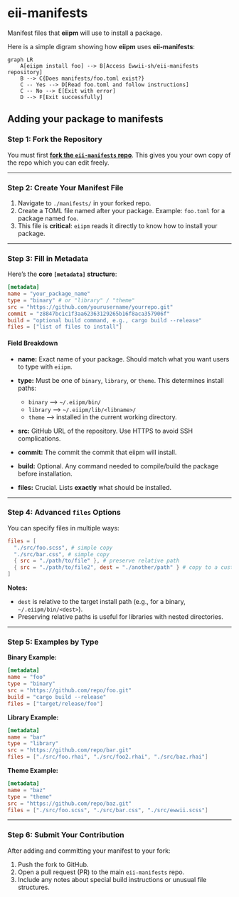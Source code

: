 # eii-manifests

Manifest files that **eiipm** will use to install a package.

Here is a simple digram showing how **eiipm** uses **eii-manifests**:

```mermaid
graph LR
    A[eiipm install foo] --> B[Access Ewwii-sh/eii-manifests repository]
    B --> C{Does manifests/foo.toml exist?}
    C -- Yes --> D[Read foo.toml and follow instructions]
    C -- No --> E[Exit with error]
    D --> F[Exit successfully]
```

## Adding your package to manifests



### Step 1: Fork the Repository

You must first **[fork the `eii-manifests` repo](https://github.com/Ewwii-sh/eii-manifests/fork)**. This gives you your own copy of the repo which you can edit freely.

---

### Step 2: Create Your Manifest File

1. Navigate to `./manifests/` in your forked repo.
2. Create a TOML file named after your package. Example: `foo.toml` for a package named `foo`.
3. This file is **critical**: `eiipm` reads it directly to know how to install your package.

---

### Step 3: Fill in Metadata

Here’s the **core `[metadata]` structure**:

```toml
[metadata]
name = "your_package_name"
type = "binary" # or "library" / "theme"
src = "https://github.com/yourusername/yourrepo.git"
commit = "z8847bc1c1f3aa62363129265b16f8aca357906f"
build = "optional build command, e.g., cargo build --release"
files = ["list of files to install"]
```

#### Field Breakdown

* **name:** Exact name of your package. Should match what you want users to type with `eiipm`.
* **type:** Must be one of `binary`, `library`, or `theme`. This determines install paths:

  * `binary` --> `~/.eiipm/bin/`
  * `library` --> `~/.eiipm/lib/<libname>/`
  * `theme` --> installed in the current working directory.
* **src:** GitHub URL of the repository. Use HTTPS to avoid SSH complications.
* **commit:** The commit the commit that eiipm will install.
* **build:** Optional. Any command needed to compile/build the package before installation.
* **files:** Crucial. Lists **exactly** what should be installed.

---

### Step 4: Advanced `files` Options

You can specify files in multiple ways:

```toml
files = [
  "./src/foo.scss", # simple copy
  "./src/bar.css", # simple copy
  { src = "./path/to/file" }, # preserve relative path
  { src = "./path/to/file2", dest = "./another/path" } # copy to a custom location
]
```

**Notes:**

* `dest` is relative to the target install path (e.g., for a binary, `~/.eiipm/bin/<dest>`).
* Preserving relative paths is useful for libraries with nested directories.

---

### Step 5: Examples by Type

**Binary Example:**

```toml
[metadata]
name = "foo"
type = "binary"
src = "https://github.com/repo/foo.git"
build = "cargo build --release"
files = ["target/release/foo"]
```

**Library Example:**

```toml
[metadata]
name = "bar"
type = "library"
src = "https://github.com/repo/bar.git"
files = ["./src/foo.rhai", "./src/foo2.rhai", "./src/baz.rhai"]
```

**Theme Example:**

```toml
[metadata]
name = "baz"
type = "theme"
src = "https://github.com/repo/baz.git"
files = ["./src/foo.scss", "./src/bar.css", "./src/ewwii.scss"]
```

---

### Step 6: Submit Your Contribution

After adding and committing your manifest to your fork:

1. Push the fork to GitHub.
2. Open a pull request (PR) to the main `eii-manifests` repo.
3. Include any notes about special build instructions or unusual file structures.
